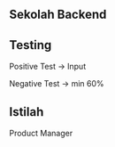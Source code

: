 ## Sekolah Backend



## Testing

Positive Test -> Input

Negative Test -> min 60%







## Istilah

Product Manager

